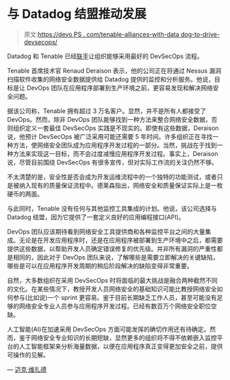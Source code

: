 # 与 Datadog 结盟推动发展

> 原文:[https://devo PS . com/tenable-alliances-with-data dog-to-drive-devsecops/](https://devops.com/tenable-allies-with-datadog-to-drive-devsecops/)

Datadog 和 Tenable 已经[联手](https://www.businesswire.com/news/home/20200225006076/en/Datadog-Announces-Integration-Nessus)让组织能够采用最好的 DevSecOps 流程。

Tenable 首席技术官 Renaud Deraison 表示，他的公司正在将通过 Nessus 漏洞扫描软件收集的网络安全数据提供给 Datadog 提供的监控和分析服务。他说，目标是让 DevOps 团队在应用程序部署到生产环境之前，更容易发现和解决网络安全问题。

据该公司称，Tenable 拥有超过 3 万名客户。显然，并不是所有人都接受了 DevOps。然而，除非 DevOps 团队能够找到一种方法来整合网络安全数据，否则组织定义一套最佳 DevSecOps 实践是不现实的。即使有这些数据，Deraison 说，他预计 DevSecOps 被广泛采用可能还需要 5 年时间。许多组织正在寻找一种方法，使网络安全团队成为应用程序开发过程的一部分。当然，挑战在于找到一种方法来实现这一目标，而不会过度减慢应用程序开发过程。事实上，Deraison 说，尽管目前围绕 DevSecOps 有很多宣传，但对实际工作流的关注仍然不够。

不太清楚的是，安全性是否会成为开发运维流程中的一个独特的功能测试，或者只是被纳入现有的质量保证流程中。德莱森指出，网络安全和质量保证实际上是一枚硬币的两面。

与此同时，Tenable 没有任何与其他监控工具集成的计划。他说，该公司选择与 Datadog 结盟，因为它提供了一套定义良好的应用编程接口(API)。

DevOps 团队应该期待看到网络安全工具提供商和各种监控平台之间的大量集成。无论是在开发应用程序时，还是在应用程序被部署到生产环境中之后，都需要提供这些数据，以帮助开发人员确定错误修复的优先级。并非所有漏洞的严重性都是相同的，因此对于 DevOps 团队来说，了解哪些是需要立即解决的关键缺陷，哪些是可以在应用程序开发周期的稍后阶段解决的缺陷变得非常重要。

自然，大多数组织在采用 DevSecOps 时将面临的最大挑战是融合两种截然不同的文化。在某些情况下，教授开发人员网络安全的基础知识可能比教授网络安全如何参与(比如说)一个 sprint 更容易。鉴于目前长期缺乏工作人员，甚至可能没有足够的网络安全专业人员参与应用程序开发过程。已经有数百万个网络安全职位空缺。

人工智能(AI)在加速采用 DevSecOps 方面可能发挥的确切作用还有待确定。然而，鉴于网络安全专业知识的长期短缺，显然更多的组织将不得不依赖嵌入监控平台的人工智能框架来分析海量数据，以便在应用程序真正变得更加安全之前，提供可操作的见解。

— [迈克·维扎德](https://devops.com/author/mike-vizard/)